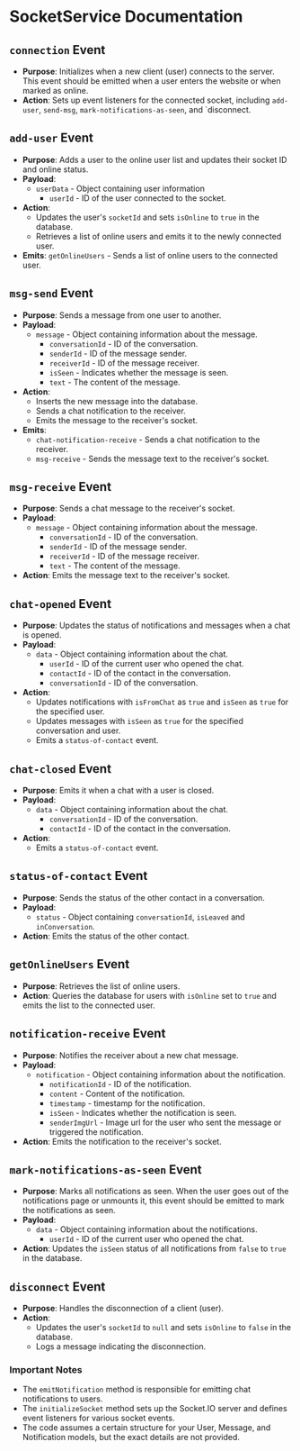 # SocketService Documentation

## `connection` Event

- **Purpose**: Initializes when a new client (user) connects to the server. This event should be emitted when a user enters the website or when marked as online.
- **Action**: Sets up event listeners for the connected socket, including `add-user`, `send-msg`, `mark-notifications-as-seen`, and `disconnect.

## `add-user` Event

- **Purpose**: Adds a user to the online user list and updates their socket ID and online status.
- **Payload**:
  - `userData` - Object containing user information
    - `userId` - ID of the user connected to the socket.
- **Action**:
  - Updates the user's `socketId` and sets `isOnline` to `true` in the database.
  - Retrieves a list of online users and emits it to the newly connected user.
- **Emits**: `getOnlineUsers` - Sends a list of online users to the connected user.

## `msg-send` Event

- **Purpose**: Sends a message from one user to another.
- **Payload**:
  - `message` - Object containing information about the message.
    - `conversationId` - ID of the conversation.
    - `senderId` - ID of the message sender.
    - `receiverId` - ID of the message receiver.
    - `isSeen` - Indicates whether the message is seen.
    - `text` - The content of the message.
- **Action**:
  - Inserts the new message into the database.
  - Sends a chat notification to the receiver.
  - Emits the message to the receiver's socket.
- **Emits**:
  - `chat-notification-receive` - Sends a chat notification to the receiver.
  - `msg-receive` - Sends the message text to the receiver's socket.

## `msg-receive` Event

- **Purpose**: Sends a chat message to the receiver's socket.
- **Payload**:
  - `message` - Object containing information about the message.
    - `conversationId` - ID of the conversation.
    - `senderId` - ID of the message sender.
    - `receiverId` - ID of the message receiver.
    - `text` - The content of the message.
- **Action**: Emits the message text to the receiver's socket.

## `chat-opened` Event

- **Purpose**: Updates the status of notifications and messages when a chat is opened.
- **Payload**:
  - `data` - Object containing information about the chat.
    - `userId` - ID of the current user who opened the chat.
    - `contactId` - ID of the contact in the conversation.
    - `conversationId` - ID of the conversation.
- **Action**:
  - Updates notifications with `isFromChat` as `true` and `isSeen` as `true` for the specified user.
  - Updates messages with `isSeen` as `true` for the specified conversation and user.
  - Emits a `status-of-contact` event.

## `chat-closed` Event

- **Purpose**: Emits it when a chat with a user is closed.
- **Payload**:
  - `data` - Object containing information about the chat.
    - `conversationId` - ID of the conversation.
    - `contactId` - ID of the contact in the conversation.
- **Action**:
  - Emits a `status-of-contact` event.

## `status-of-contact` Event

- **Purpose**: Sends the status of the other contact in a conversation.
- **Payload**:
  - `status` - Object containing `conversationId`, `isLeaved` and `inConversation`.
- **Action**: Emits the status of the other contact.

## `getOnlineUsers` Event

- **Purpose**: Retrieves the list of online users.
- **Action**: Queries the database for users with `isOnline` set to `true` and emits the list to the connected user.

## `notification-receive` Event

- **Purpose**: Notifies the receiver about a new chat message.
- **Payload**:
  - `notification` - Object containing information about the notification.
    - `notificationId` - ID of the notification.
    - `content` - Content of the notification.
    - `timestamp` - timestamp for the notification.
    - `isSeen` - Indicates whether the notification is seen.
    - `senderImgUrl` - Image url for the user who sent the message or triggered the notification.
- **Action**: Emits the notification to the receiver's socket.

## `mark-notifications-as-seen` Event

- **Purpose**: Marks all notifications as seen. When the user goes out of the notifications page or unmounts it, this event should be emitted to mark the notifications as seen.
- **Payload**:
  - `data` - Object containing information about the notifications.
    - `userId` - ID of the current user who opened the chat.
- **Action**: Updates the `isSeen` status of all notifications from `false` to `true` in the database.

## `disconnect` Event

- **Purpose**: Handles the disconnection of a client (user).
- **Action**:
  - Updates the user's `socketId` to `null` and sets `isOnline` to `false` in the database.
  - Logs a message indicating the disconnection.

### Important Notes

- The `emitNotification` method is responsible for emitting chat notifications to users.
- The `initializeSocket` method sets up the Socket.IO server and defines event listeners for various socket events.
- The code assumes a certain structure for your User, Message, and Notification models, but the exact details are not provided.
